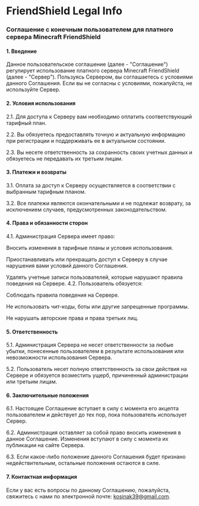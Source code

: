 # FriendShield Legal Info
### Соглашение с конечным пользователем для платного сервера Minecraft FriendShield
#### 1. Введение

Данное пользовательское соглашение (далее - "Соглашение") регулирует использование платного сервера Minecraft FriendShield (далее - "Сервер"). Пользуясь Сервером, вы соглашаетесь с условиями данного Соглашения. Если вы не согласны с условиями, пожалуйста, не используйте Сервер.

#### 2. Условия использования

2.1. Для доступа к Серверу вам необходимо оплатить соответствующий тарифный план.

2.2. Вы обязуетесь предоставлять точную и актуальную информацию при регистрации и поддерживать ее в актуальном состоянии.

2.3. Вы несете ответственность за сохранность своих учетных данных и обязуетесь не передавать их третьим лицам.

#### 3. Платежи и возвраты

3.1. Оплата за доступ к Серверу осуществляется в соответствии с выбранным тарифным планом.

3.2. Все платежи являются окончательными и не подлежат возврату, за исключением случаев, предусмотренных законодательством.

#### 4. Права и обязанности сторон

4.1. Администрация Серверa имеет право:

Вносить изменения в тарифные планы и условия использования.

Приостанавливать или прекращать доступ к Серверу в случае нарушения вами условий данного Соглашения.

Удалять учетные записи пользователей, которые нарушают правила поведения на Сервере.
4.2. Пользователь обязуется:

Соблюдать правила поведения на Сервере.

Не использовать чит-коды, боты или другие запрещенные программы.

Не нарушать авторские права и права третьих лиц.
#### 5. Ответственность

5.1. Администрация Серверa не несет ответственности за любые убытки, понесенные пользователем в результате использования или невозможности использования Серверa.

5.2. Пользователь несет полную ответственность за свои действия на Сервере и обязуется возместить ущерб, причиненный администрации или третьим лицам.

#### 6. Заключительные положения

6.1. Настоящее Соглашение вступает в силу с момента его акцепта пользователем и действует до тех пор, пока пользователь использует Сервер.

6.2. Администрация оставляет за собой право вносить изменения в данное Соглашение. Изменения вступают в силу с момента их публикации на сайте Серверa.

6.3. Если какое-либо положение данного Соглашения будет признано недействительным, остальные положения остаются в силе.

#### 7. Контактная информация

Если у вас есть вопросы по данному Соглашению, пожалуйста, свяжитесь с нами по электронной почте: kosinak39@gmail.com.

